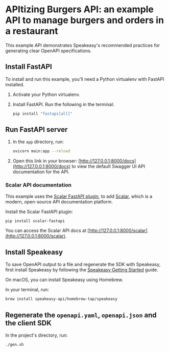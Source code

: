 # APItizing Burgers API: an example API to manage burgers and orders in a restaurant

This example API demonstrates Speakeasy's recommended practices for generating clear OpenAPI specifications.

## Install FastAPI

To install and run this example, you'll need a Python virtualenv with FastAPI installed.

1. Activate your Python virtualenv.
2. Install FastAPI. Run the following in the terminal:

    ```bash
    pip install "fastapi[all]"
    ```

## Run FastAPI server

1. In the `app` directory, run:

    ```bash
    uvicorn main:app --reload
    ```

2. Open this link in your browser: [http://127.0.0.1:8000/docs](http://127.0.0.1:8000/docs) to view the default Swagger UI API documentation for the API.

### Scalar API documentation

This example uses the [Scalar FastAPI plugin](https://github.com/scalar/scalar/blob/main/integrations/fastapi/README.md), to add [Scalar](https://scalar.com/), which is a modern, open-source API documentation platform.

Install the Scalar FastAPI plugin:

  ```bash
  pip install scalar-fastapi
  ```

You can access the Scalar API docs at [http://127.0.0.1:8000/scalar](http://127.0.0.1:8000/scalar).

## Install Speakeasy

To save OpenAPI output to a file and regenerate the SDK with Speakeasy, first install Speakeasy by following the [Speakeasy Getting Started](https://speakeasyapi.dev/docs/product-reference/speakeasy-cli/getting-started/) guide.

On macOS, you can install Speakeasy using Homebrew.

In your terminal, run:

```bash
brew install speakeasy-api/homebrew-tap/speakeasy
```

## Regenerate the `openapi.yaml`, `openapi.json` and the client SDK

In the project's directory, run:

```bash
./gen.sh
```
